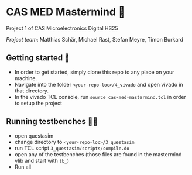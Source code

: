 # CAS MED Mastermind 🧠

Project 1 of CAS Microelectronics Digital HS25

*Project team*:
Matthias Schär,
Michael Rast,
Stefan Meyre,
Timon Burkard

## Getting started 🚀
- In order to get started, simply clone this repo to any place on your machine.
- Navigate into the folder `<your-repo-loc>/4_vivado` and open vivado in that directory.
- In the vivado TCL console, run `source cas-med-mastermind.tcl` in order to setup the project

## Running testbenches 👨‍💻
- open questasim
- change directory to `<your-repo-loc>/3_questasim`
- run TCL script `3_questasim/scripts/compile.do`
- open any of the testbenches (those files are found in the mastermind vlib and start with `tb_`)
- Run all
